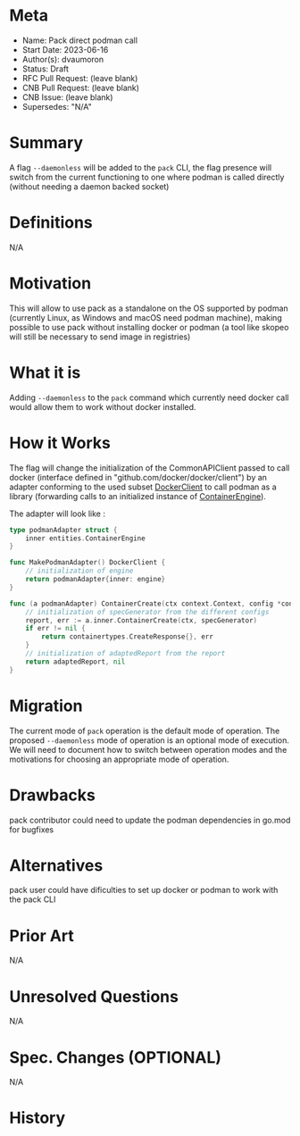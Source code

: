 # Meta
[meta]: #meta
- Name: Pack direct podman call
- Start Date: 2023-06-16
- Author(s): dvaumoron
- Status: Draft
- RFC Pull Request: (leave blank)
- CNB Pull Request: (leave blank)
- CNB Issue: (leave blank)
- Supersedes: "N/A"

# Summary
[summary]: #summary

A flag `--daemonless` will be added to the `pack` CLI, the flag presence will switch from the current functioning to one where podman is called directly (without needing a daemon backed socket)

# Definitions
[definitions]: #definitions

N/A

# Motivation
[motivation]: #motivation

This will allow to use pack as a standalone on the OS supported by podman (currently Linux, as Windows and macOS need podman machine), making possible to use pack without installing docker or podman (a tool like skopeo will still be necessary to send image in registries)

# What it is
[what-it-is]: #what-it-is

Adding `--daemonless` to the `pack` command which currently need docker call would allow them to work without docker installed.

# How it Works
[how-it-works]: #how-it-works

The flag will change the initialization of the CommonAPIClient passed to call docker (interface defined in "github.com/docker/docker/client") by an adapter conforming to the used subset [DockerClient](https://github.com/buildpacks/pack/blob/main/pkg/client/docker.go#L14) to call podman as a library (forwarding calls to an initialized instance of [ContainerEngine](https://github.com/containers/podman/blob/main/pkg/domain/entities/engine_container.go#L16)).

The adapter will look like :
```Go
type podmanAdapter struct {
    inner entities.ContainerEngine
}

func MakePodmanAdapter() DockerClient {
    // initialization of engine
    return podmanAdapter{inner: engine}
}

func (a podmanAdapter) ContainerCreate(ctx context.Context, config *containertypes.Config, hostConfig *containertypes.HostConfig, networkingConfig *networktypes.NetworkingConfig, platform *specs.Platform, containerName string) (containertypes.CreateResponse, error) {
    // initialization of specGenerator from the different configs
    report, err := a.inner.ContainerCreate(ctx, specGenerator)
    if err != nil {
        return containertypes.CreateResponse{}, err
    }
    // initialization of adaptedReport from the report
    return adaptedReport, nil
}
```

# Migration
[migration]: #migration

The current mode of `pack` operation is the default mode of operation.  The proposed `--daemonless` mode of operation is an optional mode of execution.  We will need to document how to switch between operation modes and the motivations for choosing an appropriate mode of operation.

# Drawbacks
[drawbacks]: #drawbacks

pack contributor could need to update the podman dependencies in go.mod for bugfixes

# Alternatives
[alternatives]: #alternatives

pack user could have dificulties to set up docker or podman to work with the pack CLI

# Prior Art
[prior-art]: #prior-art

N/A

# Unresolved Questions
[unresolved-questions]: #unresolved-questions

N/A

# Spec. Changes (OPTIONAL)
[spec-changes]: #spec-changes

N/A

# History
[history]: #history

<!--
## Amended
### Meta
[meta-1]: #meta-1
- Name: (fill in the amendment name: Variable Rename)
- Start Date: (fill in today's date: YYYY-MM-DD)
- Author(s): (Github usernames)
- Amendment Pull Request: (leave blank)

### Summary

A brief description of the changes.

### Motivation

Why was this amendment necessary?
--->